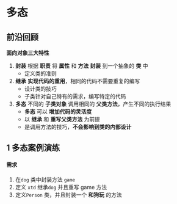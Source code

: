 # 多态

## 前沿回顾

**面向对象三大特性**

1. **封装** 根据 **职责** 将 **属性** 和 **方法** **封装** 到一个抽象的 **类** 中
   * 定义类的准则
2. **继承** **实现代码的重用**，相同的代码不需要重复的编写
   * 设计类的技巧
   * 子类针对自己特有的需求，编写特定的代码
3. **多态** 不同的 **子类对象** 调用相同的 **父类方法**，产生不同的执行结果
   * **多态** 可以 **增加代码的灵活度**
   * 以 **继承** 和 **重写父类方法** 为前提
   * 是调用方法的技巧，**不会影响到类的内部设计**

## 1 多态案例演练

#### 需求

1. 在`dog` 类中封装方法 `game`&#x20;
2. 定义 `xtd` 继承`dog` 并且重写 game 方法
3. 定义`Person` 类，并且封装一个 **和狗玩** 的方法


